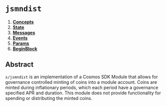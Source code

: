 <!--
order: 0
title: "Jsmndist Overview"
parent:
  title: "jsmndist"
-->

# `jsmndist`

<!-- TOC -->
1. **[Concepts](01_concepts.md)**
2. **[State](02_state.md)**
3. **[Messages](03_messages.md)**
4. **[Events](04_events.md)**
5. **[Params](05_params.md)**
6. **[BeginBlock](06_begin_block.md)**

## Abstract

`x/jsmndist` is an implementation of a Cosmos SDK Module that allows for governance controlled minting of coins into a module account. Coins are minted during inflationary periods, which each period have a governance specified APR and duration. This module does not provide functionality for spending or distributing the minted coins.
